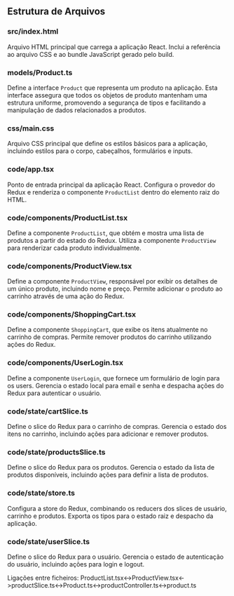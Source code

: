 ## Estrutura de Arquivos

### src/index.html
Arquivo HTML principal que carrega a aplicação React. Inclui a referência ao arquivo CSS e ao bundle JavaScript gerado pelo build.

### models/Product.ts
Define a interface `Product` que representa um produto na aplicação. Esta interface assegura que todos os objetos de produto mantenham uma estrutura uniforme, promovendo a segurança de tipos e facilitando a manipulação de dados relacionados a produtos.

### css/main.css
Arquivo CSS principal que define os estilos básicos para a aplicação, incluindo estilos para o corpo, cabeçalhos, formulários e inputs.

### code/app.tsx
Ponto de entrada principal da aplicação React. Configura o provedor do Redux e renderiza o componente `ProductList` dentro do elemento raiz do HTML.

### code/components/ProductList.tsx
Define a componente `ProductList`, que obtém e mostra uma lista de produtos a partir do estado do Redux. Utiliza a componente `ProductView` para renderizar cada produto individualmente.

### code/components/ProductView.tsx
Define a componente `ProductView`, responsável por exibir os detalhes de um único produto, incluindo nome e preço. Permite adicionar o produto ao carrinho através de uma ação do Redux.

### code/components/ShoppingCart.tsx
Define a componente `ShoppingCart`, que exibe os itens atualmente no carrinho de compras. Permite remover produtos do carrinho utilizando ações do Redux.

### code/components/UserLogin.tsx
Define a componente `UserLogin`, que fornece um formulário de login para os users. Gerencia o estado local para email e senha e despacha ações do Redux para autenticar o usuário.

### code/state/cartSlice.ts
Define o slice do Redux para o carrinho de compras. Gerencia o estado dos itens no carrinho, incluindo ações para adicionar e remover produtos.

### code/state/productsSlice.ts
Define o slice do Redux para os produtos. Gerencia o estado da lista de produtos disponíveis, incluindo ações para definir a lista de produtos.

### code/state/store.ts
Configura a store do Redux, combinando os reducers dos slices de usuário, carrinho e produtos. Exporta os tipos para o estado raiz e despacho da aplicação.

### code/state/userSlice.ts
Define o slice do Redux para o usuário. Gerencia o estado de autenticação do usuário, incluindo ações para login e logout.

Ligações entre ficheiros:
ProductList.tsx<->ProductView.tsx<->productSlice.ts<->Product.ts<->productController.ts<->product.ts